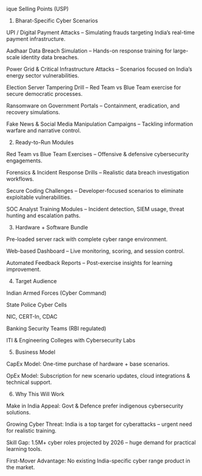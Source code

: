 ique Selling Points (USP)
1. Bharat-Specific Cyber Scenarios

UPI / Digital Payment Attacks – Simulating frauds targeting India’s real-time payment infrastructure.

Aadhaar Data Breach Simulation – Hands-on response training for large-scale identity data breaches.

Power Grid & Critical Infrastructure Attacks – Scenarios focused on India’s energy sector vulnerabilities.

Election Server Tampering Drill – Red Team vs Blue Team exercise for secure democratic processes.

Ransomware on Government Portals – Containment, eradication, and recovery simulations.

Fake News & Social Media Manipulation Campaigns – Tackling information warfare and narrative control.

2. Ready-to-Run Modules

Red Team vs Blue Team Exercises – Offensive & defensive cybersecurity engagements.

Forensics & Incident Response Drills – Realistic data breach investigation workflows.

Secure Coding Challenges – Developer-focused scenarios to eliminate exploitable vulnerabilities.

SOC Analyst Training Modules – Incident detection, SIEM usage, threat hunting and escalation paths.

3. Hardware + Software Bundle

Pre-loaded server rack with complete cyber range environment.

Web-based Dashboard – Live monitoring, scoring, and session control.

Automated Feedback Reports – Post-exercise insights for learning improvement.

4. Target Audience

Indian Armed Forces (Cyber Command)

State Police Cyber Cells

NIC, CERT-In, CDAC

Banking Security Teams (RBI regulated)

ITI & Engineering Colleges with Cybersecurity Labs

5. Business Model

CapEx Model: One-time purchase of hardware + base scenarios.

OpEx Model: Subscription for new scenario updates, cloud integrations & technical support.

6. Why This Will Work

Make in India Appeal: Govt & Defence prefer indigenous cybersecurity solutions.

Growing Cyber Threat: India is a top target for cyberattacks – urgent need for realistic training.

Skill Gap: 1.5M+ cyber roles projected by 2026 – huge demand for practical learning tools.

First-Mover Advantage: No existing India-specific cyber range product in the market.
